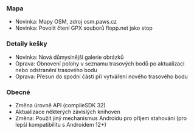 ### Mapa
- Novinka: Mapy OSM, zdroj osm.paws.cz
- Novinka: Povolit čtení GPX souborů flopp.net jako stop

### Detaily kešky
- Novinka: Nová důmyslnější galerie obrázků
- Oprava: Obnovení polohy v seznamu trasových bodů po aktualizaci nebo odstranění trasového bodu
- Oprava: Přesun do spodní části při vytváření nového trasového bodu

### Obecné
- Změna úrovně API (compileSDK 32)
- Aktualizace některých závislých knihoven
- Změna: Použit jiný mechanismus Androidu pro příjem stahování (pro lepší kompatibilitu s Androidem 12+)
